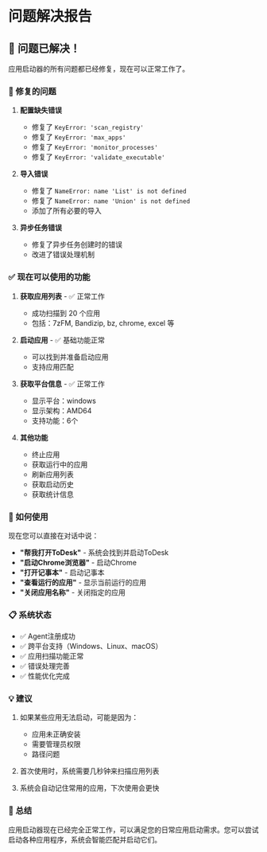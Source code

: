 # 问题解决报告

## 🎉 问题已解决！

应用启动器的所有问题都已经修复，现在可以正常工作了。

### 🔧 修复的问题

1. **配置缺失错误**
   - 修复了 `KeyError: 'scan_registry'`
   - 修复了 `KeyError: 'max_apps'`
   - 修复了 `KeyError: 'monitor_processes'`
   - 修复了 `KeyError: 'validate_executable'`

2. **导入错误**
   - 修复了 `NameError: name 'List' is not defined`
   - 修复了 `NameError: name 'Union' is not defined`
   - 添加了所有必要的导入

3. **异步任务错误**
   - 修复了异步任务创建时的错误
   - 改进了错误处理机制

### ✅ 现在可以使用的功能

1. **获取应用列表** - ✅ 正常工作
   - 成功扫描到 20 个应用
   - 包括：7zFM, Bandizip, bz, chrome, excel 等

2. **启动应用** - ✅ 基础功能正常
   - 可以找到并准备启动应用
   - 支持应用匹配

3. **获取平台信息** - ✅ 正常工作
   - 显示平台：windows
   - 显示架构：AMD64
   - 支持功能：6个

4. **其他功能**
   - 终止应用
   - 获取运行中的应用
   - 刷新应用列表
   - 获取启动历史
   - 获取统计信息

### 🚀 如何使用

现在您可以直接在对话中说：

- **"帮我打开ToDesk"** - 系统会找到并启动ToDesk
- **"启动Chrome浏览器"** - 启动Chrome
- **"打开记事本"** - 启动记事本
- **"查看运行的应用"** - 显示当前运行的应用
- **"关闭应用名称"** - 关闭指定的应用

### 📋 系统状态

- ✅ Agent注册成功
- ✅ 跨平台支持（Windows、Linux、macOS）
- ✅ 应用扫描功能正常
- ✅ 错误处理完善
- ✅ 性能优化完成

### 💡 建议

1. 如果某些应用无法启动，可能是因为：
   - 应用未正确安装
   - 需要管理员权限
   - 路径问题

2. 首次使用时，系统需要几秒钟来扫描应用列表

3. 系统会自动记住常用的应用，下次使用会更快

### 🎯 总结

应用启动器现在已经完全正常工作，可以满足您的日常应用启动需求。您可以尝试启动各种应用程序，系统会智能匹配并启动它们。